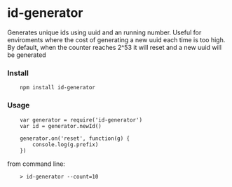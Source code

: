 # id-generator

Generates unique ids using uuid and an running number. Useful for enviroments where the cost of generating a new uuid each time is too high. By default, when the counter reaches 2^53 it will reset and a new uuid will be generated

### Install
```
	npm install id-generator
```

### Usage
```
	var generator = require('id-generator')
	var id = generator.newId()

	generator.on('reset', function(g) {
		console.log(g.prefix)
	})
```
from command line:
```
	> id-generator --count=10
```

